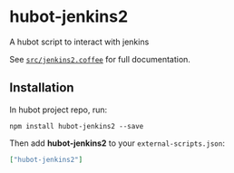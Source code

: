 # hubot-jenkins2

A hubot script to interact with jenkins

See [`src/jenkins2.coffee`](src/jenkins2.coffee) for full documentation.

## Installation

In hubot project repo, run:

`npm install hubot-jenkins2 --save`

Then add **hubot-jenkins2** to your `external-scripts.json`:

```json
["hubot-jenkins2"]
```
